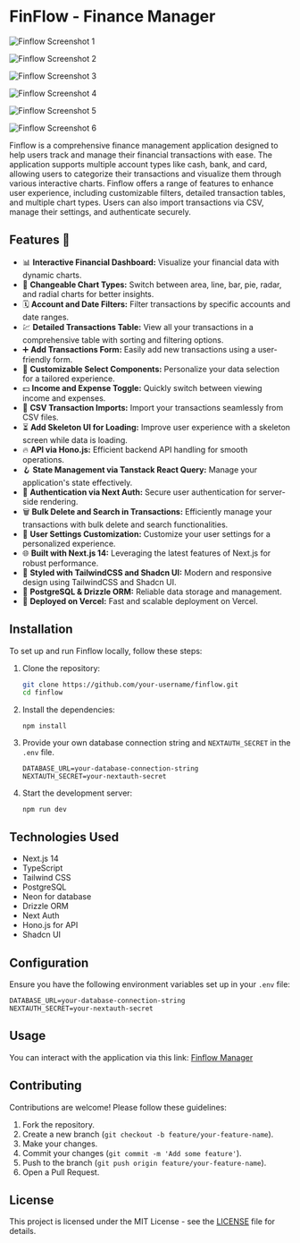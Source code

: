 # FinFlow - Finance Manager

![Finflow Screenshot 1](https://res.cloudinary.com/dvovo1lfg/image/upload/v1734070262/projects/finflow/s59ssycyj1gs1m131rde.png)

![Finflow Screenshot 2](https://res.cloudinary.com/dvovo1lfg/image/upload/v1734070263/projects/finflow/wgr9n1ixddimlxcaptho.png)

![Finflow Screenshot 3](https://res.cloudinary.com/dvovo1lfg/image/upload/v1734070263/projects/finflow/ri74u8hmoieypep4jfhx.png)

![Finflow Screenshot 4](https://res.cloudinary.com/dvovo1lfg/image/upload/v1734070262/projects/finflow/blqeauo6kkouslm76jfg.png)

![Finflow Screenshot 5](https://res.cloudinary.com/dvovo1lfg/image/upload/v1734070263/projects/finflow/kwzme9labfjd3gwbx7dk.png)

![Finflow Screenshot 6](https://res.cloudinary.com/dvovo1lfg/image/upload/v1734070263/projects/finflow/dnvulertmxqbxsfuidaz.png)

Finflow is a comprehensive finance management application designed to help users track and manage their financial transactions with ease. The application supports multiple account types like cash, bank, and card, allowing users to categorize their transactions and visualize them through various interactive charts. Finflow offers a range of features to enhance user experience, including customizable filters, detailed transaction tables, and multiple chart types. Users can also import transactions via CSV, manage their settings, and authenticate securely.

## Features 🎉

- 📊 **Interactive Financial Dashboard:** Visualize your financial data with dynamic charts.
- 🔁 **Changeable Chart Types:** Switch between area, line, bar, pie, radar, and radial charts for better insights.
- 🗓 **Account and Date Filters:** Filter transactions by specific accounts and date ranges.
- 💹 **Detailed Transactions Table:** View all your transactions in a comprehensive table with sorting and filtering options.
- ➕ **Add Transactions Form:** Easily add new transactions using a user-friendly form.
- 🧩 **Customizable Select Components:** Personalize your data selection for a tailored experience.
- 💵 **Income and Expense Toggle:** Quickly switch between viewing income and expenses.
- 🔄 **CSV Transaction Imports:** Import your transactions seamlessly from CSV files.
- ⏳ **Add Skeleton UI for Loading:** Improve user experience with a skeleton screen while data is loading.
- 🔥 **API via Hono.js:** Efficient backend API handling for smooth operations.
- 🪝 **State Management via Tanstack React Query:** Manage your application's state effectively.
- 🔐 **Authentication via Next Auth:** Secure user authentication for server-side rendering.
- 🗑 **Bulk Delete and Search in Transactions:** Efficiently manage your transactions with bulk delete and search functionalities.
- 👤 **User Settings Customization:** Customize your user settings for a personalized experience.
- 🌐 **Built with Next.js 14:** Leveraging the latest features of Next.js for robust performance.
- 🎨 **Styled with TailwindCSS and Shadcn UI:** Modern and responsive design using TailwindCSS and Shadcn UI.
- 💾 **PostgreSQL & Drizzle ORM:** Reliable data storage and management.
- 🚀 **Deployed on Vercel:** Fast and scalable deployment on Vercel.

## Installation

To set up and run Finflow locally, follow these steps:

1. Clone the repository:

   ```bash
   git clone https://github.com/your-username/finflow.git
   cd finflow
   ```

2. Install the dependencies:

   ```
   npm install
   ```

3. Provide your own database connection string and `NEXTAUTH_SECRET` in the `.env` file.

   ```env
   DATABASE_URL=your-database-connection-string
   NEXTAUTH_SECRET=your-nextauth-secret
   ```

4. Start the development server:
   ```
   npm run dev
   ```

## Technologies Used

- Next.js 14
- TypeScript
- Tailwind CSS
- PostgreSQL
- Neon for database
- Drizzle ORM
- Next Auth
- Hono.js for API
- Shadcn UI

## Configuration

Ensure you have the following environment variables set up in your `.env` file:

```env
DATABASE_URL=your-database-connection-string
NEXTAUTH_SECRET=your-nextauth-secret
```

## Usage

You can interact with the application via this link: [Finflow Manager](https://finflow-manager.vercel.app)

## Contributing

Contributions are welcome! Please follow these guidelines:

1. Fork the repository.
2. Create a new branch (`git checkout -b feature/your-feature-name`).
3. Make your changes.
4. Commit your changes (`git commit -m 'Add some feature'`).
5. Push to the branch (`git push origin feature/your-feature-name`).
6. Open a Pull Request.

## License

This project is licensed under the MIT License - see the [LICENSE](LICENSE) file for details.
